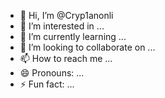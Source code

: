 - 👋 Hi, I’m @Cryp1anonli
- 👀 I’m interested in ...
- 🌱 I’m currently learning ...
- 💞️ I’m looking to collaborate on ...
- 📫 How to reach me ...
- 😄 Pronouns: ...
- ⚡ Fun fact: ...

<!---
Cryp1anonli/Cryp1anonli is a ✨ special ✨ repository because its `README.md` (this file) appears on your GitHub profile.
You can click the Preview link to take a look at your changes.
--->
